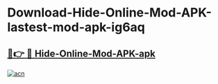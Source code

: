 # Download-Hide-Online-Mod-APK-lastest-mod-apk-ig6aq

<h2><a href="https://apkcomod.com?title=Hide-Online-Mod-APK">🔗👉 🔴 Hide-Online-Mod-APK-apk </a></h2>

[![acn](https://github.com/user-attachments/assets/0f9c940e-d8b0-45ae-aac7-cd30a18b3e1c)](https://apkcomod.com?title=Hide-Online-Mod-APK)
